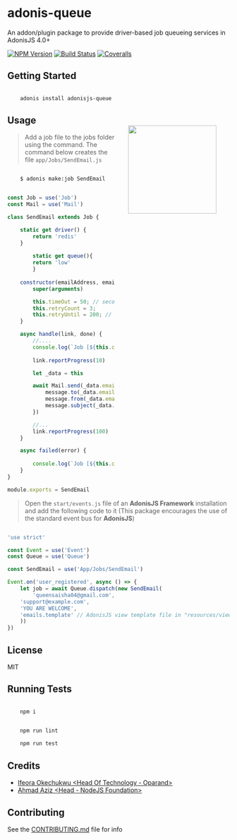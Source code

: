 # adonis-queue
An addon/plugin package to provide driver-based job queueing services in AdonisJS 4.0+

[![NPM Version][npm-image]][npm-url]
[![Build Status][travis-image]][travis-url]
[![Coveralls][coveralls-image]][coveralls-url]

<img src="http://res.cloudinary.com/adonisjs/image/upload/q_100/v1497112678/adonis-purple_pzkmzt.svg" width="200px" align="right" hspace="30px" vspace="140px">

## Getting Started
```bash

    adonis install adonisjs-queue

```

## Usage

>Add a job file to the jobs folder using the command. The command below creates the file `app/Jobs/SendEmail.js`

```bash

    $ adonis make:job SendEmail

```

```js

const Job = use('Job')
const Mail = use('Mail')

class SendEmail extends Job {

	static get driver() {
		return 'redis'
	}
	
    	static get queue(){
		return 'low'
    	}
    
	constructor(emailAddress, emailFrom, emailSubject, emailBody) {
		super(arguments)

		this.timeOut = 50; // seconds
		this.retryCount = 3;
		this.retryUntil = 200; // seconds
	}

	async handle(link, done) {
		//....
		console.log(`Job [${this.constructor.name}] - handler called: status=running; id=${this.id} `)
    
		link.reportProgress(10)

		let _data = this

		await Mail.send(_data.emailBody, {gender:'F', fullname:"Aisha Salihu"}, (message) => {
			message.to(_data.emailAddress) 
			message.from(_data.emailFrom) 
			message.subject(_data.emailSubject)
		})

		//...
		link.reportProgress(100)
	}

	async failed(error) {
    
		console.log(`Job [${this.constructor.name}] - status:failed; id=${this.id} `, error)
	}
}

module.exports = SendEmail

```

>Open the `start/events.js` file of an **AdonisJS Framework** installation and add the following code to it (This package encourages the use of the standard event bus for **AdonisJS**)

```js

'use strict'

const Event = use('Event')
const Queue = use('Queue')

const SendEmail = use('App/Jobs/SendEmail')

Event.on('user_registered', async () => {
    let job = await Queue.dispatch(new SendEmail(
    	'queensaisha04@gmail.com',
	'support@example.com',
	'YOU ARE WELCOME',
	'emails.template' // AdonisJS view template file in "resources/views"
    ))
})

```

## License

MIT

## Running Tests
```bash

    npm i

```

```bash

    npm run lint
    
    npm run test

```

## Credits

- [Ifeora Okechukwu <Head Of Technology - Oparand>](https://twitter.com/isocroft)
- [Ahmad Aziz <Head - NodeJS Foundation>](https://instagram.com/dev_amaz)

## Contributing

See the [CONTRIBUTING.md](https://github.com/stitchng/adonis-queue/blob/master/CONTRIBUTING.md) file for info

[npm-image]: https://img.shields.io/npm/v/adonisjs-queue.svg?style=flat-square
[npm-url]: https://npmjs.org/package/adonisjs-queue

[travis-image]: https://img.shields.io/travis/stitchng/adonis-queue/master.svg?style=flat-square
[travis-url]: https://travis-ci.org/stitchng/adonis-queue

[coveralls-image]: https://img.shields.io/coveralls/stitchng/adonis-queue/develop.svg?style=flat-square

[coveralls-url]: https://coveralls.io/github/stitchng/adonis-queue
